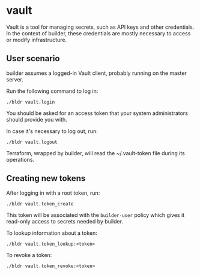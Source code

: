 # vault

Vault is a tool for managing secrets, such as API keys and other credentials. In the context of builder, these credentials are mostly necessary to access or modify infrastructure.

## User scenario

builder assumes a logged-in Vault client, probably running on the master server.

Run the following command to log in:

`./bldr vault.login`

You should be asked for an access token that your system administrators should provide you with.

In case it's necessary to log out, run:

`./bldr vault.logout`

Terraform, wrapped by builder, will read the ~/.vault-token file during its operations.

## Creating new tokens

After logging in with a root token, run:

`./bldr vault.token_create`

This token will be associated with the `builder-user` policy which gives it read-only access to secrets needed by builder.

To lookup information about a token:

`./bldr vault.token_lookup:<token>`

To revoke a token:

`./bldr vault.token_revoke:<token>`

